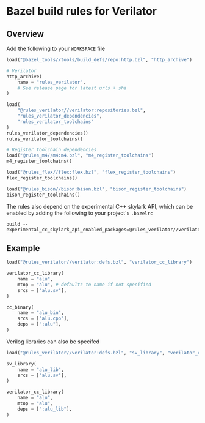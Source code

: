 # Bazel build rules for Verilator

## Overview

Add the following to your `WORKSPACE` file

```python
load("@bazel_tools//tools/build_defs/repo:http.bzl", "http_archive")

# Verilator
http_archive(
    name = "rules_verilator",
    # See release page for latest urls + sha
)

load(
    "@rules_verilator//verilator:repositories.bzl",
    "rules_verilator_dependencies",
    "rules_verilator_toolchains"
)
rules_verilator_dependencies()
rules_verilator_toolchains()

# Register toolchain dependencies
load("@rules_m4//m4:m4.bzl", "m4_register_toolchains")
m4_register_toolchains()

load("@rules_flex//flex:flex.bzl", "flex_register_toolchains")
flex_register_toolchains()

load("@rules_bison//bison:bison.bzl", "bison_register_toolchains")
bison_register_toolchains()
```

The rules also depend on the experimental C++ skylark API, which can be enabled by adding the following to your project's `.bazelrc`

```
build --experimental_cc_skylark_api_enabled_packages=@rules_verilator//verilator/internal
```

## Example

```python
load("@rules_verilator//verilator:defs.bzl", "verilator_cc_library")

verilator_cc_library(
    name = "alu",
    mtop = "alu", # defaults to name if not specified
    srcs = ["alu.sv"],
)

cc_binary(
    name = "alu_bin",
    srcs = ["alu.cpp"],
    deps = [":alu"],
)
```

Verilog libraries can also be specifed

```python
load("@rules_verilator//verilator:defs.bzl", "sv_library", "verilator_cc_library")

sv_library(
    name = "alu_lib",
    srcs = ["alu.sv"],
)

verilator_cc_library(
    name = "alu",
    mtop = "alu",
    deps = [":alu_lib"],
)
```
